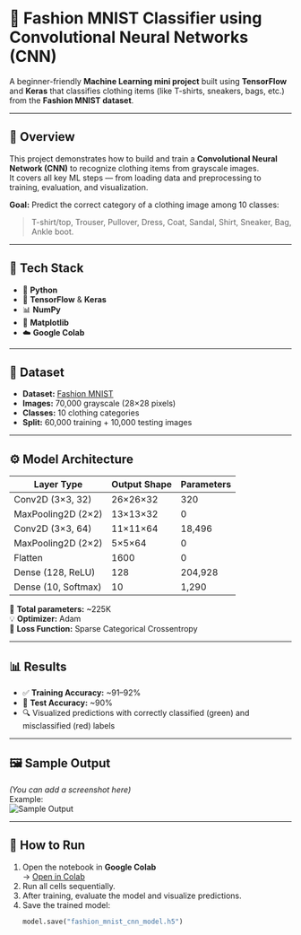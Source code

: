 # 👗 Fashion MNIST Classifier using Convolutional Neural Networks (CNN)

A beginner-friendly **Machine Learning mini project** built using **TensorFlow** and **Keras** that classifies clothing items (like T-shirts, sneakers, bags, etc.) from the **Fashion MNIST dataset**.

---

## 🧠 Overview

This project demonstrates how to build and train a **Convolutional Neural Network (CNN)** to recognize clothing items from grayscale images.  
It covers all key ML steps — from loading data and preprocessing to training, evaluation, and visualization.

**Goal:** Predict the correct category of a clothing image among 10 classes:
> T-shirt/top, Trouser, Pullover, Dress, Coat, Sandal, Shirt, Sneaker, Bag, Ankle boot.

---

## 🚀 Tech Stack

- 🐍 **Python**
- 🧩 **TensorFlow** & **Keras**
- 📊 **NumPy**
- 🎨 **Matplotlib**
- ☁️ **Google Colab**

---

## 📂 Dataset

- **Dataset:** [Fashion MNIST](https://github.com/zalandoresearch/fashion-mnist)
- **Images:** 70,000 grayscale (28×28 pixels)
- **Classes:** 10 clothing categories  
- **Split:** 60,000 training + 10,000 testing images

---

## ⚙️ Model Architecture

| Layer Type        | Output Shape   | Parameters |
|-------------------|----------------|-------------|
| Conv2D (3×3, 32)  | 26×26×32       | 320         |
| MaxPooling2D (2×2)| 13×13×32       | 0           |
| Conv2D (3×3, 64)  | 11×11×64       | 18,496      |
| MaxPooling2D (2×2)| 5×5×64         | 0           |
| Flatten           | 1600           | 0           |
| Dense (128, ReLU) | 128            | 204,928     |
| Dense (10, Softmax)| 10            | 1,290       |

🧮 **Total parameters:** ~225K  
💡 **Optimizer:** Adam  
🎯 **Loss Function:** Sparse Categorical Crossentropy

---

## 📊 Results

- ✅ **Training Accuracy:** ~91–92%
- 🧠 **Test Accuracy:** ~90%
- 🔍 Visualized predictions with correctly classified (green) and misclassified (red) labels

---

## 🖼️ Sample Output

*(You can add a screenshot here)*  
Example:  
![Sample Output](images/fashion_output.png)

---

## 💾 How to Run

1. Open the notebook in **Google Colab**  
   → [Open in Colab](https://colab.research.google.com/)
2. Run all cells sequentially.
3. After training, evaluate the model and visualize predictions.
4. Save the trained model:
   ```python
   model.save("fashion_mnist_cnn_model.h5")
